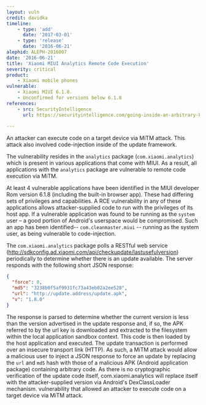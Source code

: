 ```yaml
---
layout: vuln
credit: davidka
timeline:
    - type: 'add'
      date: '2017-03-01'
    - type: 'release'
      date: '2016-06-21' 
alephid: ALEPH-2016007
date: '2016-06-21'
title: 'Xiaomi MIUI Analytics Remote Code Execution'
severity: critical
product:
    - Xiaomi mobile phones   
vulnerable:
    - Xiaomi MIUI 6.1.8. 
    - Unconfirmed for versions below 6.1.8    
references:
    - src: SecurityIntelligence
      url: https://securityintelligence.com/going-inside-an-arbitrary-kernel-write-vulnerability-in-the-nexus-9/
      
---
```

An attacker can execute code on a target device via MiTM attack. This attack also involved code-injection inside of the update framework.  

The vulnerability resides in the `analytics` package (`com.xiaomi.analytics`) which is present in various applications that come with MIUI. As a result, all applications with the `analytics` package are vulnerable to remote code execution via MiTM.

At least 4 vulnerable applications have been identified in the MIUI developer Rom version 6.1.8 (including the built-in browser app).  These had differing sets of privileges and capabilities. A RCE vulnerability in any of these applications allows attacker-supplied code to run with the privileges of its host app.  If a vulnerable application was found to be running as the `system` user – a good portion of Android's userspace would be compromised.
Such an app has been identified-- `com.cleanmaster.miui` -- running as the system user, as being vulnerable to code-injection.

The `com.xiaomi.analytics` package polls a RESTful web service (http://sdkconfig.ad.xiaomi.com/api/checkupdate/lastusefulversion) periodically to determine whether there is an update available. The server responds with the following short JSON response:
```json
{
  "force": 0,
  "md5": "3238b0f5af9931fc73a43eb02a2ee528",
  "url": "http://update.address/update.apk",
  "v": "1.8.0"
}
```
 

The response is parsed to determine whether the current version is less than the version advertised in the update response and, if so, the APK referred to by the url key is downloaded and extracted to the filesystem within the local application sandbox context. This code is then loaded by the host application and executed.
The update transaction is performed over an insecure transport link (HTTP). As such, a MiTM attack would allow a malicious user to inject a JSON response to force an update by replacing the `url` and `md5` hash with those of a malicious APK (Android application package) containing arbitrary code. As there is no cryptographic verification of the update code itself, com.xiaomi.analytics will replace itself with the attacker-supplied version via Android's DexClassLoader mechanism. vulnerability that allowed an attacker to execute code on a target device via MiTM attack. 
